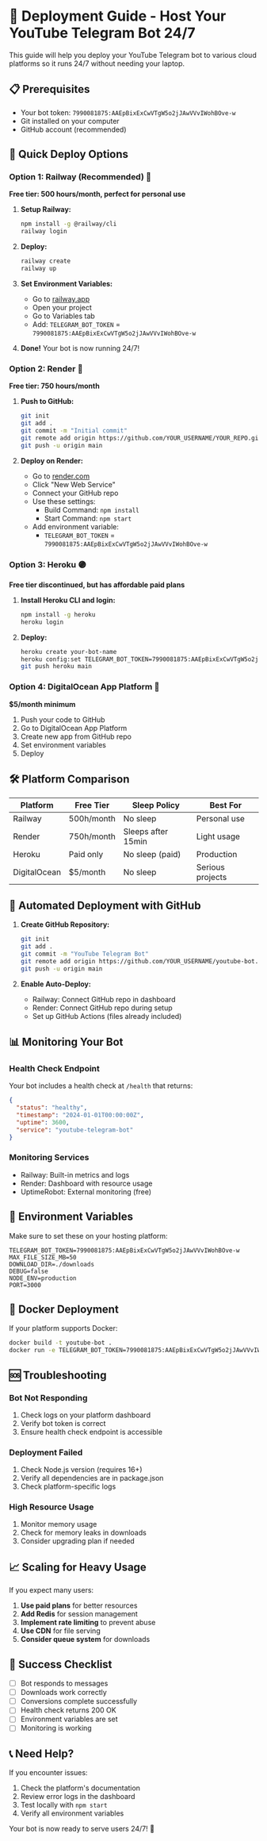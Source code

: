# 🚀 Deployment Guide - Host Your YouTube Telegram Bot 24/7

This guide will help you deploy your YouTube Telegram bot to various cloud platforms so it runs 24/7 without needing your laptop.

## 📋 Prerequisites

- Your bot token: `7990081875:AAEpBixExCwVTgW5o2jJAwVVvIWohBOve-w`
- Git installed on your computer
- GitHub account (recommended)

## 🎯 Quick Deploy Options

### Option 1: Railway (Recommended) 🚂
**Free tier: 500 hours/month, perfect for personal use**

1. **Setup Railway:**
   ```bash
   npm install -g @railway/cli
   railway login
   ```

2. **Deploy:**
   ```bash
   railway create
   railway up
   ```

3. **Set Environment Variables:**
   - Go to [railway.app](https://railway.app)
   - Open your project
   - Go to Variables tab
   - Add: `TELEGRAM_BOT_TOKEN` = `7990081875:AAEpBixExCwVTgW5o2jJAwVVvIWohBOve-w`

4. **Done!** Your bot is now running 24/7!

### Option 2: Render 🎨
**Free tier: 750 hours/month**

1. **Push to GitHub:**
   ```bash
   git init
   git add .
   git commit -m "Initial commit"
   git remote add origin https://github.com/YOUR_USERNAME/YOUR_REPO.git
   git push -u origin main
   ```

2. **Deploy on Render:**
   - Go to [render.com](https://render.com)
   - Click "New Web Service"
   - Connect your GitHub repo
   - Use these settings:
     - Build Command: `npm install`
     - Start Command: `npm start`
   - Add environment variable:
     - `TELEGRAM_BOT_TOKEN` = `7990081875:AAEpBixExCwVTgW5o2jJAwVVvIWohBOve-w`

### Option 3: Heroku 🟣
**Free tier discontinued, but has affordable paid plans**

1. **Install Heroku CLI and login:**
   ```bash
   npm install -g heroku
   heroku login
   ```

2. **Deploy:**
   ```bash
   heroku create your-bot-name
   heroku config:set TELEGRAM_BOT_TOKEN=7990081875:AAEpBixExCwVTgW5o2jJAwVVvIWohBOve-w
   git push heroku main
   ```

### Option 4: DigitalOcean App Platform 🌊
**$5/month minimum**

1. Push your code to GitHub
2. Go to DigitalOcean App Platform
3. Create new app from GitHub repo
4. Set environment variables
5. Deploy

## 🛠️ Platform Comparison

| Platform | Free Tier | Sleep Policy | Best For |
|----------|-----------|-------------|----------|
| Railway | 500h/month | No sleep | Personal use |
| Render | 750h/month | Sleeps after 15min | Light usage |
| Heroku | Paid only | No sleep (paid) | Production |
| DigitalOcean | $5/month | No sleep | Serious projects |

## 🚀 Automated Deployment with GitHub

1. **Create GitHub Repository:**
   ```bash
   git init
   git add .
   git commit -m "YouTube Telegram Bot"
   git remote add origin https://github.com/YOUR_USERNAME/youtube-bot.git
   git push -u origin main
   ```

2. **Enable Auto-Deploy:**
   - Railway: Connect GitHub repo in dashboard
   - Render: Connect GitHub repo during setup
   - Set up GitHub Actions (files already included)

## 📊 Monitoring Your Bot

### Health Check Endpoint
Your bot includes a health check at `/health` that returns:
```json
{
  "status": "healthy",
  "timestamp": "2024-01-01T00:00:00Z",
  "uptime": 3600,
  "service": "youtube-telegram-bot"
}
```

### Monitoring Services
- Railway: Built-in metrics and logs
- Render: Dashboard with resource usage
- UptimeRobot: External monitoring (free)

## 🔧 Environment Variables

Make sure to set these on your hosting platform:

```env
TELEGRAM_BOT_TOKEN=7990081875:AAEpBixExCwVTgW5o2jJAwVVvIWohBOve-w
MAX_FILE_SIZE_MB=50
DOWNLOAD_DIR=./downloads
DEBUG=false
NODE_ENV=production
PORT=3000
```

## 🐳 Docker Deployment

If your platform supports Docker:

```bash
docker build -t youtube-bot .
docker run -e TELEGRAM_BOT_TOKEN=7990081875:AAEpBixExCwVTgW5o2jJAwVVvIWohBOve-w youtube-bot
```

## 🆘 Troubleshooting

### Bot Not Responding
1. Check logs on your platform dashboard
2. Verify bot token is correct
3. Ensure health check endpoint is accessible

### Deployment Failed
1. Check Node.js version (requires 16+)
2. Verify all dependencies are in package.json
3. Check platform-specific logs

### High Resource Usage
1. Monitor memory usage
2. Check for memory leaks in downloads
3. Consider upgrading plan if needed

## 📈 Scaling for Heavy Usage

If you expect many users:

1. **Use paid plans** for better resources
2. **Add Redis** for session management
3. **Implement rate limiting** to prevent abuse
4. **Use CDN** for file serving
5. **Consider queue system** for downloads

## 🎉 Success Checklist

- [ ] Bot responds to messages
- [ ] Downloads work correctly  
- [ ] Conversions complete successfully
- [ ] Health check returns 200 OK
- [ ] Environment variables are set
- [ ] Monitoring is working

## 📞 Need Help?

If you encounter issues:
1. Check the platform's documentation
2. Review error logs in the dashboard
3. Test locally with `npm start`
4. Verify all environment variables

Your bot is now ready to serve users 24/7! 🎉
